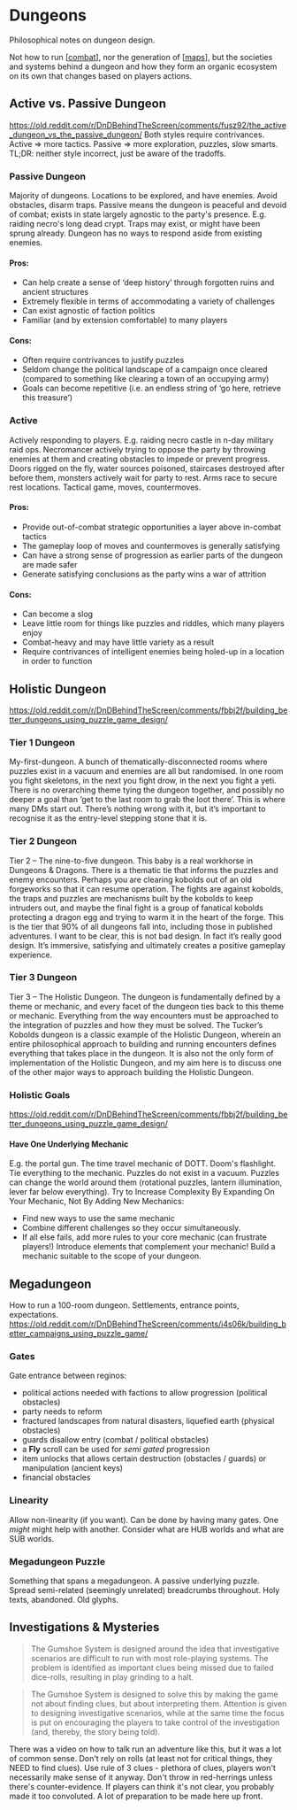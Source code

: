 # Dungeons
Philosophical notes on dungeon design.

Not how to run [[combat]], nor the generation of [[maps]], but the societies and systems behind a dungeon and how they form an organic ecosystem on its own that changes based on players actions.

## Active vs. Passive Dungeon
https://old.reddit.com/r/DnDBehindTheScreen/comments/fusz92/the_active_dungeon_vs_the_passive_dungeon/
Both styles require contrivances. Active => more tactics. Passive => more exploration, puzzles, slow smarts.
TL;DR: neither style incorrect, just be aware of the tradoffs.
### Passive Dungeon
Majority of dungeons. Locations to be explored, and have enemies. Avoid obstacles, disarm traps. Passive means the dungeon is peaceful and devoid of combat; exists in state largely agnostic to the party's presence. E.g. raiding necro's long dead crypt.
Traps may exist, or might have been sprung already. Dungeon has no ways to respond aside from existing enemies.

#### Pros:
- Can help create a sense of ‘deep history’ through forgotten ruins and ancient structures
- Extremely flexible in terms of accommodating a variety of challenges
- Can exist agnostic of faction politics
- Familiar (and by extension comfortable) to many players
#### Cons:
- Often require contrivances to justify puzzles
- Seldom change the political landscape of a campaign once cleared (compared to something like clearing a town of an occupying army)
- Goals can become repetitive (i.e. an endless string of ‘go here, retrieve this treasure’)

### Active
Actively responding to players. E.g. raiding necro castle in n-day military raid ops. Necromancer actively trying to oppose the party by throwing enemies at them and creating obstacles to impede or prevent progress.
Doors rigged on the fly, water sources poisoned, staircases destroyed after before them, monsters actively wait for party to rest.
Arms race to secure rest locations. Tactical game, moves, countermoves.

#### Pros:
- Provide out-of-combat strategic opportunities a layer above in-combat tactics
- The gameplay loop of moves and countermoves is generally satisfying
- Can have a strong sense of progression as earlier parts of the dungeon are made safer
- Generate satisfying conclusions as the party wins a war of attrition

#### Cons:
- Can become a slog
- Leave little room for things like puzzles and riddles, which many players enjoy
- Combat-heavy and may have little variety as a result
- Require contrivances of intelligent enemies being holed-up in a location in order to function

## Holistic Dungeon
https://old.reddit.com/r/DnDBehindTheScreen/comments/fbbj2f/building_better_dungeons_using_puzzle_game_design/

### Tier 1 Dungeon
My-first-dungeon. A bunch of thematically-disconnected rooms where puzzles exist in a vacuum and enemies are all but randomised. In one room you fight skeletons, in the next you fight drow, in the next you fight a yeti. There is no overarching theme tying the dungeon together, and possibly no deeper a goal than ‘get to the last room to grab the loot there’. This is where many DMs start out. There’s nothing wrong with it, but it’s important to recognise it as the entry-level stepping stone that it is.

### Tier 2 Dungeon
Tier 2 – The nine-to-five dungeon. This baby is a real workhorse in Dungeons & Dragons. There is a thematic tie that informs the puzzles and enemy encounters. Perhaps you are clearing kobolds out of an old forgeworks so that it can resume operation. The fights are against kobolds, the traps and puzzles are mechanisms built by the kobolds to keep intruders out, and maybe the final fight is a group of fanatical kobolds protecting a dragon egg and trying to warm it in the heart of the forge. This is the tier that 90% of all dungeons fall into, including those in published adventures. I want to be clear, this is not bad design. In fact it’s really good design. It’s immersive, satisfying and ultimately creates a positive gameplay experience.

### Tier 3 Dungeon
Tier 3 – The Holistic Dungeon. The dungeon is fundamentally defined by a theme or mechanic, and every facet of the dungeon ties back to this theme or mechanic. Everything from the way encounters must be approached to the integration of puzzles and how they must be solved. The Tucker’s Kobolds dungeon is a classic example of the Holistic Dungeon, wherein an entire philosophical approach to building and running encounters defines everything that takes place in the dungeon. It is also not the only form of implementation of the Holistic Dungeon, and my aim here is to discuss one of the other major ways to approach building the Holistic Dungeon.

### Holistic Goals
https://old.reddit.com/r/DnDBehindTheScreen/comments/fbbj2f/building_better_dungeons_using_puzzle_game_design/
#### Have One Underlying Mechanic
E.g. the portal gun. The time travel mechanic of DOTT. Doom's flashlight.
Tie everything to the mechanic.
Puzzles do not exist in a vacuum.
Puzzles can change the world around them (rotational puzzles, lantern illumination, lever far below everything).
Try to Increase Complexity By Expanding On Your Mechanic, Not By Adding New Mechanics:
- Find new ways to use the same mechanic
- Combine different challenges so they occur simultaneously.
- If all else fails, add more rules to your core mechanic (can frustrate players!)
Introduce elements that complement your mechanic!
Build a mechanic suitable to the scope of your dungeon.

## Megadungeon
How to run a 100-room dungeon. Settlements, entrance points, expectations.
https://old.reddit.com/r/DnDBehindTheScreen/comments/i4s06k/building_better_campaigns_using_puzzle_game/

### Gates
Gate entrance between reginos:
- political actions needed with factions to allow progression (political obstacles)
- party needs to reform
- fractured landscapes from natural disasters, liquefied earth (physical obstacles)
- guards disallow entry (combat / political obstacles)
- a __Fly__ scroll can be used for _semi gated_ progression
- item unlocks that allows certain destruction (obstacles / guards) or manipulation (ancient keys)
- financial obstacles

### Linearity
Allow non-linearity (if you want). Can be done by having many gates. One _might_ might help with another.
Consider what are HUB worlds and what are SUB worlds.

### Megadungeon Puzzle
Something that spans a megadungeon. A passive underlying puzzle.
Spread semi-related (seemingly unrelated) breadcrumbs throughout. Holy texts, abandoned. Old glyphs.

## Investigations & Mysteries
> The Gumshoe System is designed around the idea that investigative scenarios are difficult to run with most role-playing systems. The problem is identified as important clues being missed due to failed dice-rolls, resulting in play grinding to a halt.

> The Gumshoe System is designed to solve this by making the game not about finding clues, but about interpreting them. Attention is given to designing investigative scenarios, while at the same time the focus is put on encouraging the players to take control of the investigation (and, thereby, the story being told).

There was a video on how to talk run an adventure like this, but it was a lot of common sense. Don't rely on rolls (at least not for critical things, they NEED to find clues). Use rule of 3 clues - plethora of clues, players won't necessarily make sense of it anyway. Don't throw in red-herrings unless there's counter-evidence. If players can think it's not clear, you probably made it too convoluted. A lot of preparation to be made here up front.

[//begin]: # "Autogenerated link references for markdown compatibility"
[combat]: combat "Combat"
[maps]: maps "Maps"
[//end]: # "Autogenerated link references"
